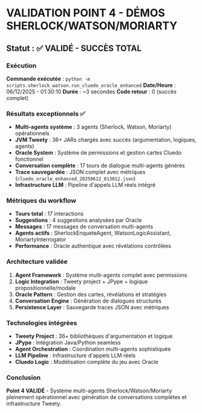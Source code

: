 # VALIDATION POINT 4 - DÉMOS SHERLOCK/WATSON/MORIARTY

## Statut : ✅ VALIDÉ - SUCCÈS TOTAL

### Exécution
**Commande exécutée** : `python -m scripts.sherlock_watson.run_cluedo_oracle_enhanced`
**Date/Heure** : 06/12/2025 - 01:30:10
**Durée** : ~3 secondes
**Code retour** : 0 (succès complet)

### Résultats exceptionnels ✅
- **Multi-agents système** : 3 agents (Sherlock, Watson, Moriarty) opérationnels
- **JVM Tweety** : 36+ JARs chargés avec succès (argumentation, logiques, agents)
- **Oracle System** : Système de permissions et gestion cartes Cluedo fonctionnel
- **Conversation complète** : 17 tours de dialogue multi-agents générés
- **Trace sauvegardée** : JSON complet avec métriques (`cluedo_oracle_enhanced_20250612_013012.json`)
- **Infrastructure LLM** : Pipeline d'appels LLM réels intégré

### Métriques du workflow
- **Tours total** : 17 interactions
- **Suggestions** : 4 suggestions analysées par Oracle
- **Messages** : 17 messages de conversation multi-agents
- **Agents actifs** : SherlockEnqueteAgent, WatsonLogicAssistant, MoriartyInterrogator
- **Performance** : Oracle authentique avec révélations contrôlées

### Architecture validée
1. **Agent Framework** : Système multi-agents complet avec permissions
2. **Logic Integration** : Tweety project + JPype + logique propositionnelle/modale
3. **Oracle Pattern** : Gestion des cartes, révélations et stratégies
4. **Conversation Engine** : Génération de dialogues structurés
5. **Persistence Layer** : Sauvegarde traces JSON avec métriques

### Technologies intégrées
- **Tweety Project** : 36+ bibliothèques d'argumentation et logique
- **JPype** : Intégration Java/Python seamless
- **Agent Orchestration** : Coordination multi-agents sophistiquée
- **LLM Pipeline** : Infrastructure d'appels LLM réels
- **Cluedo Logic** : Modélisation complète du jeu avec Oracle

### Conclusion
**Point 4 VALIDÉ** - Système multi-agents Sherlock/Watson/Moriarty pleinement opérationnel avec génération de conversations complètes et infrastructure Tweety.